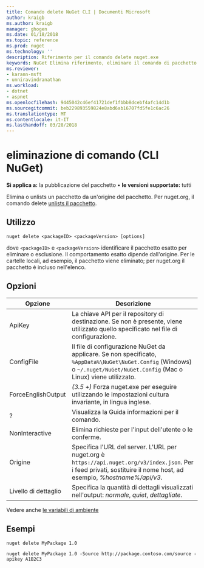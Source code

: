 ```yaml
---
title: Comando delete NuGet CLI | Documenti Microsoft
author: kraigb
ms.author: kraigb
manager: ghogen
ms.date: 01/18/2018
ms.topic: reference
ms.prod: nuget
ms.technology: ''
description: Riferimento per il comando delete nuget.exe
keywords: NuGet Elimina riferimento, eliminare il comando di pacchetto
ms.reviewer:
- karann-msft
- unniravindranathan
ms.workload:
- dotnet
- aspnet
ms.openlocfilehash: 9445042c46ef41721def1fbbb8dcebf4afc14d1b
ms.sourcegitcommit: beb229893559824e8abd6ab16707fd5fe1c6ac26
ms.translationtype: MT
ms.contentlocale: it-IT
ms.lasthandoff: 03/28/2018
---
```

# <a name="delete-command-nuget-cli"></a>eliminazione di comando (CLI NuGet)

**Si applica a:** la pubblicazione del pacchetto &bullet; **le versioni supportate:** tutti

Elimina o unlists un pacchetto da un'origine del pacchetto. Per nuget.org, il comando delete [unlists il pacchetto](../policies/deleting-packages.md).

## <a name="usage"></a>Utilizzo

```cli
nuget delete <packageID> <packageVersion> [options]
```

dove `<packageID>` e `<packageVersion>` identificare il pacchetto esatto per eliminare o esclusione. Il comportamento esatto dipende dall'origine. Per le cartelle locali, ad esempio, il pacchetto viene eliminato; per nuget.org il pacchetto è incluso nell'elenco.

## <a name="options"></a>Opzioni

| Opzione | Descrizione |
| --- | --- |
| ApiKey | La chiave API per il repository di destinazione. Se non è presente, viene utilizzato quello specificato nel file di configurazione. |
| ConfigFile | Il file di configurazione NuGet da applicare. Se non specificato, `%AppData%\NuGet\NuGet.Config` (Windows) o `~/.nuget/NuGet/NuGet.Config` (Mac o Linux) viene utilizzato.|
| ForceEnglishOutput | *(3.5 +)*  Forza nuget.exe per eseguire utilizzando le impostazioni cultura invariante, in lingua inglese. |
| ? | Visualizza la Guida informazioni per il comando. |
| NonInteractive | Elimina richieste per l'input dell'utente o le conferme. |
| Origine | Specifica l'URL del server. L'URL per nuget.org è `https://api.nuget.org/v3/index.json`. Per i feed privati, sostituire il nome host, ad esempio, *%hostname%/api/v3*. |
| Livello di dettaglio | Specifica la quantità di dettagli visualizzati nell'output: *normale*, *quiet*, *dettagliate*. |

Vedere anche [le variabili di ambiente](cli-ref-environment-variables.md)

## <a name="examples"></a>Esempi

```cli
nuget delete MyPackage 1.0

nuget delete MyPackage 1.0 -Source http://package.contoso.com/source -apikey A1B2C3
```

